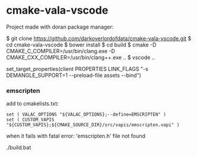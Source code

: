 # cmake-vala-vscode

Project made with doran package manager:

$ git clone https://github.com/darkoverlordofdata/cmake-vala-vscode.git
$ cd cmake-vala-vscode
$ bower install
$ cd build
$ cmake -D CMAKE_C_COMPILER=/usr/bin/clang.exe -D CMAKE_CXX_COMPILER=/usr/bin/clang++.exe ..
$ vscode ..



set_target_properties(client PROPERTIES LINK_FLAGS "-s DEMANGLE_SUPPORT=1 --preload-file assets --bind")

### emscripten

add to cmakelists.txt:
```
set ( VALAC_OPTIONS "${VALAC_OPTIONS};--define=EMSCRIPTEN" )
set ( CUSTOM_VAPIS  "${CUSTOM_VAPIS};${CMAKE_SOURCE_DIR}/src/vapis/emscripten.vapi" )
```
when it fails with
fatal error: 'emscripten.h' file not found

./build.bat